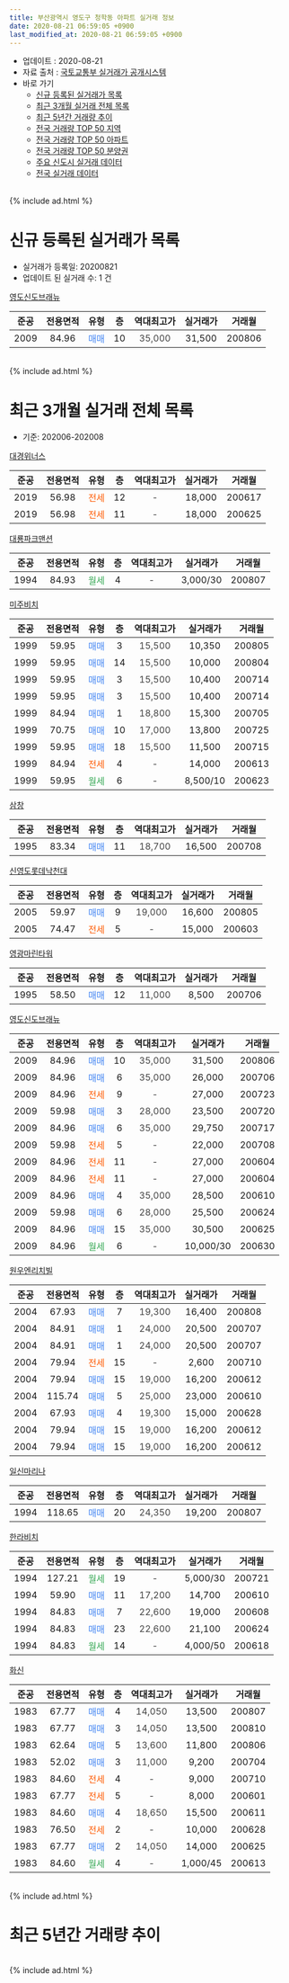 ```yaml
---
title: 부산광역시 영도구 청학동 아파트 실거래 정보
date: 2020-08-21 06:59:05 +0900
last_modified_at: 2020-08-21 06:59:05 +0900
---
```


* 업데이트 : 2020-08-21
* 자료 출처 : [국토교통부 실거래가 공개시스템](http://rt.molit.go.kr)
* 바로 가기
    * [신규 등록된 실거래가 목록](#신규-등록된-실거래가-목록)
    * [최근 3개월 실거래 전체 목록](#최근-3개월-실거래-전체-목록)
    * [최근 5년간 거래량 추이](#최근-5년간-거래량-추이)
    * [전국 거래량 TOP 50 지역](https://inasie.github.io/apt-trade-info/최근-3개월-전국에서-가장-거래가-많이-발생한-지역)
    * [전국 거래량 TOP 50 아파트](https://inasie.github.io/apt-trade-info/최근-3개월-전국에서-가장-거래가-많이-발생한-아파트)
    * [전국 거래량 TOP 50 분양권](https://inasie.github.io/apt-trade-info/최근-3개월-전국에서-가장-거래가-많이-발생한-분양권)
    * [주요 신도시 실거래 데이터](https://inasie.github.io/apt-trade-info/주요-신도시)
    * [전국 실거래 데이터](https://inasie.github.io/apt-trade-info/전국)
<br>
{% include ad.html %}
<br>

# 신규 등록된 실거래가 목록
* 실거래가 등록일: 20200821
* 업데이트 된 실거래 수: 1 건


[영도신도브래뉴](https://search.naver.com/search.naver?query=%EB%B6%80%EC%82%B0%EA%B4%91%EC%97%AD%EC%8B%9C+%EC%98%81%EB%8F%84%EA%B5%AC+%EC%B2%AD%ED%95%99%EB%8F%99+%EC%98%81%EB%8F%84%EC%8B%A0%EB%8F%84%EB%B8%8C%EB%9E%98%EB%89%B4)

|준공|전용면적|유형|층|역대최고가|실거래가|거래월|
|:---:|:---:|:---:|:---:|:---:|:---:|:---:|
|2009|84.96|<span style="color:#4285f3">매매</span>|10|<span style="color:#444444">35,000</span>|31,500|200806|


<br>
{% include ad.html %}
<br>

# 최근 3개월 실거래 전체 목록
* 기준: 202006-202008


[대경위너스](https://search.naver.com/search.naver?query=%EB%B6%80%EC%82%B0%EA%B4%91%EC%97%AD%EC%8B%9C+%EC%98%81%EB%8F%84%EA%B5%AC+%EC%B2%AD%ED%95%99%EB%8F%99+%EB%8C%80%EA%B2%BD%EC%9C%84%EB%84%88%EC%8A%A4)

|준공|전용면적|유형|층|역대최고가|실거래가|거래월|
|:---:|:---:|:---:|:---:|:---:|:---:|:---:|
|2019|56.98|<span style="color:#ff5a00">전세</span>|12|<span style="color:#444444">-</span>|18,000|200617|
|2019|56.98|<span style="color:#ff5a00">전세</span>|11|<span style="color:#444444">-</span>|18,000|200625|

[대룡파크맨션](https://search.naver.com/search.naver?query=%EB%B6%80%EC%82%B0%EA%B4%91%EC%97%AD%EC%8B%9C+%EC%98%81%EB%8F%84%EA%B5%AC+%EC%B2%AD%ED%95%99%EB%8F%99+%EB%8C%80%EB%A3%A1%ED%8C%8C%ED%81%AC%EB%A7%A8%EC%85%98)

|준공|전용면적|유형|층|역대최고가|실거래가|거래월|
|:---:|:---:|:---:|:---:|:---:|:---:|:---:|
|1994|84.93|<span style="color:#34a853">월세</span>|4|<span style="color:#444444">-</span>|3,000/30|200807|

[미주비치](https://search.naver.com/search.naver?query=%EB%B6%80%EC%82%B0%EA%B4%91%EC%97%AD%EC%8B%9C+%EC%98%81%EB%8F%84%EA%B5%AC+%EC%B2%AD%ED%95%99%EB%8F%99+%EB%AF%B8%EC%A3%BC%EB%B9%84%EC%B9%98)

|준공|전용면적|유형|층|역대최고가|실거래가|거래월|
|:---:|:---:|:---:|:---:|:---:|:---:|:---:|
|1999|59.95|<span style="color:#4285f3">매매</span>|3|<span style="color:#444444">15,500</span>|10,350|200805|
|1999|59.95|<span style="color:#4285f3">매매</span>|14|<span style="color:#444444">15,500</span>|10,000|200804|
|1999|59.95|<span style="color:#4285f3">매매</span>|3|<span style="color:#444444">15,500</span>|10,400|200714|
|1999|59.95|<span style="color:#4285f3">매매</span>|3|<span style="color:#444444">15,500</span>|10,400|200714|
|1999|84.94|<span style="color:#4285f3">매매</span>|1|<span style="color:#444444">18,800</span>|15,300|200705|
|1999|70.75|<span style="color:#4285f3">매매</span>|10|<span style="color:#444444">17,000</span>|13,800|200725|
|1999|59.95|<span style="color:#4285f3">매매</span>|18|<span style="color:#444444">15,500</span>|11,500|200715|
|1999|84.94|<span style="color:#ff5a00">전세</span>|4|<span style="color:#444444">-</span>|14,000|200613|
|1999|59.95|<span style="color:#34a853">월세</span>|6|<span style="color:#444444">-</span>|8,500/10|200623|

[삼창](https://search.naver.com/search.naver?query=%EB%B6%80%EC%82%B0%EA%B4%91%EC%97%AD%EC%8B%9C+%EC%98%81%EB%8F%84%EA%B5%AC+%EC%B2%AD%ED%95%99%EB%8F%99+%EC%82%BC%EC%B0%BD)

|준공|전용면적|유형|층|역대최고가|실거래가|거래월|
|:---:|:---:|:---:|:---:|:---:|:---:|:---:|
|1995|83.34|<span style="color:#4285f3">매매</span>|11|<span style="color:#444444">18,700</span>|16,500|200708|

[신영도롯데낙천대](https://search.naver.com/search.naver?query=%EB%B6%80%EC%82%B0%EA%B4%91%EC%97%AD%EC%8B%9C+%EC%98%81%EB%8F%84%EA%B5%AC+%EC%B2%AD%ED%95%99%EB%8F%99+%EC%8B%A0%EC%98%81%EB%8F%84%EB%A1%AF%EB%8D%B0%EB%82%99%EC%B2%9C%EB%8C%80)

|준공|전용면적|유형|층|역대최고가|실거래가|거래월|
|:---:|:---:|:---:|:---:|:---:|:---:|:---:|
|2005|59.97|<span style="color:#4285f3">매매</span>|9|<span style="color:#444444">19,000</span>|16,600|200805|
|2005|74.47|<span style="color:#ff5a00">전세</span>|5|<span style="color:#444444">-</span>|15,000|200603|

[영광마린타워](https://search.naver.com/search.naver?query=%EB%B6%80%EC%82%B0%EA%B4%91%EC%97%AD%EC%8B%9C+%EC%98%81%EB%8F%84%EA%B5%AC+%EC%B2%AD%ED%95%99%EB%8F%99+%EC%98%81%EA%B4%91%EB%A7%88%EB%A6%B0%ED%83%80%EC%9B%8C)

|준공|전용면적|유형|층|역대최고가|실거래가|거래월|
|:---:|:---:|:---:|:---:|:---:|:---:|:---:|
|1995|58.50|<span style="color:#4285f3">매매</span>|12|<span style="color:#444444">11,000</span>|8,500|200706|

[영도신도브래뉴](https://search.naver.com/search.naver?query=%EB%B6%80%EC%82%B0%EA%B4%91%EC%97%AD%EC%8B%9C+%EC%98%81%EB%8F%84%EA%B5%AC+%EC%B2%AD%ED%95%99%EB%8F%99+%EC%98%81%EB%8F%84%EC%8B%A0%EB%8F%84%EB%B8%8C%EB%9E%98%EB%89%B4)

|준공|전용면적|유형|층|역대최고가|실거래가|거래월|
|:---:|:---:|:---:|:---:|:---:|:---:|:---:|
|2009|84.96|<span style="color:#4285f3">매매</span>|10|<span style="color:#444444">35,000</span>|31,500|200806|
|2009|84.96|<span style="color:#4285f3">매매</span>|6|<span style="color:#444444">35,000</span>|26,000|200706|
|2009|84.96|<span style="color:#ff5a00">전세</span>|9|<span style="color:#444444">-</span>|27,000|200723|
|2009|59.98|<span style="color:#4285f3">매매</span>|3|<span style="color:#444444">28,000</span>|23,500|200720|
|2009|84.96|<span style="color:#4285f3">매매</span>|6|<span style="color:#444444">35,000</span>|29,750|200717|
|2009|59.98|<span style="color:#ff5a00">전세</span>|5|<span style="color:#444444">-</span>|22,000|200708|
|2009|84.96|<span style="color:#ff5a00">전세</span>|11|<span style="color:#444444">-</span>|27,000|200604|
|2009|84.96|<span style="color:#ff5a00">전세</span>|11|<span style="color:#444444">-</span>|27,000|200604|
|2009|84.96|<span style="color:#4285f3">매매</span>|4|<span style="color:#444444">35,000</span>|28,500|200610|
|2009|59.98|<span style="color:#4285f3">매매</span>|6|<span style="color:#444444">28,000</span>|25,500|200624|
|2009|84.96|<span style="color:#4285f3">매매</span>|15|<span style="color:#444444">35,000</span>|30,500|200625|
|2009|84.96|<span style="color:#34a853">월세</span>|6|<span style="color:#444444">-</span>|10,000/30|200630|

[원우엔리치빌](https://search.naver.com/search.naver?query=%EB%B6%80%EC%82%B0%EA%B4%91%EC%97%AD%EC%8B%9C+%EC%98%81%EB%8F%84%EA%B5%AC+%EC%B2%AD%ED%95%99%EB%8F%99+%EC%9B%90%EC%9A%B0%EC%97%94%EB%A6%AC%EC%B9%98%EB%B9%8C)

|준공|전용면적|유형|층|역대최고가|실거래가|거래월|
|:---:|:---:|:---:|:---:|:---:|:---:|:---:|
|2004|67.93|<span style="color:#4285f3">매매</span>|7|<span style="color:#444444">19,300</span>|16,400|200808|
|2004|84.91|<span style="color:#4285f3">매매</span>|1|<span style="color:#444444">24,000</span>|20,500|200707|
|2004|84.91|<span style="color:#4285f3">매매</span>|1|<span style="color:#444444">24,000</span>|20,500|200707|
|2004|79.94|<span style="color:#ff5a00">전세</span>|15|<span style="color:#444444">-</span>|2,600|200710|
|2004|79.94|<span style="color:#4285f3">매매</span>|15|<span style="color:#444444">19,000</span>|16,200|200612|
|2004|115.74|<span style="color:#4285f3">매매</span>|5|<span style="color:#444444">25,000</span>|23,000|200610|
|2004|67.93|<span style="color:#4285f3">매매</span>|4|<span style="color:#444444">19,300</span>|15,000|200628|
|2004|79.94|<span style="color:#4285f3">매매</span>|15|<span style="color:#444444">19,000</span>|16,200|200612|
|2004|79.94|<span style="color:#4285f3">매매</span>|15|<span style="color:#444444">19,000</span>|16,200|200612|

[일신마리나](https://search.naver.com/search.naver?query=%EB%B6%80%EC%82%B0%EA%B4%91%EC%97%AD%EC%8B%9C+%EC%98%81%EB%8F%84%EA%B5%AC+%EC%B2%AD%ED%95%99%EB%8F%99+%EC%9D%BC%EC%8B%A0%EB%A7%88%EB%A6%AC%EB%82%98)

|준공|전용면적|유형|층|역대최고가|실거래가|거래월|
|:---:|:---:|:---:|:---:|:---:|:---:|:---:|
|1994|118.65|<span style="color:#4285f3">매매</span>|20|<span style="color:#444444">24,350</span>|19,200|200807|

[한라비치](https://search.naver.com/search.naver?query=%EB%B6%80%EC%82%B0%EA%B4%91%EC%97%AD%EC%8B%9C+%EC%98%81%EB%8F%84%EA%B5%AC+%EC%B2%AD%ED%95%99%EB%8F%99+%ED%95%9C%EB%9D%BC%EB%B9%84%EC%B9%98)

|준공|전용면적|유형|층|역대최고가|실거래가|거래월|
|:---:|:---:|:---:|:---:|:---:|:---:|:---:|
|1994|127.21|<span style="color:#34a853">월세</span>|19|<span style="color:#444444">-</span>|5,000/30|200721|
|1994|59.90|<span style="color:#4285f3">매매</span>|11|<span style="color:#444444">17,200</span>|14,700|200610|
|1994|84.83|<span style="color:#4285f3">매매</span>|7|<span style="color:#444444">22,600</span>|19,000|200608|
|1994|84.83|<span style="color:#4285f3">매매</span>|23|<span style="color:#444444">22,600</span>|21,100|200624|
|1994|84.83|<span style="color:#34a853">월세</span>|14|<span style="color:#444444">-</span>|4,000/50|200618|


<script async src="//pagead2.googlesyndication.com/pagead/js/adsbygoogle.js"></script>
<!-- 기본 -->
<ins class="adsbygoogle"
     style="display:block"
     data-ad-client="ca-pub-2446590836940007"
     data-ad-slot="1659523306"
     data-ad-format="auto"
     data-full-width-responsive="true"></ins>
<script>
(adsbygoogle = window.adsbygoogle || []).push({});
</script>


[화신](https://search.naver.com/search.naver?query=%EB%B6%80%EC%82%B0%EA%B4%91%EC%97%AD%EC%8B%9C+%EC%98%81%EB%8F%84%EA%B5%AC+%EC%B2%AD%ED%95%99%EB%8F%99+%ED%99%94%EC%8B%A0)

|준공|전용면적|유형|층|역대최고가|실거래가|거래월|
|:---:|:---:|:---:|:---:|:---:|:---:|:---:|
|1983|67.77|<span style="color:#4285f3">매매</span>|4|<span style="color:#444444">14,050</span>|13,500|200807|
|1983|67.77|<span style="color:#4285f3">매매</span>|3|<span style="color:#444444">14,050</span>|13,500|200810|
|1983|62.64|<span style="color:#4285f3">매매</span>|5|<span style="color:#444444">13,600</span>|11,800|200806|
|1983|52.02|<span style="color:#4285f3">매매</span>|3|<span style="color:#444444">11,000</span>|9,200|200704|
|1983|84.60|<span style="color:#ff5a00">전세</span>|4|<span style="color:#444444">-</span>|9,000|200710|
|1983|67.77|<span style="color:#ff5a00">전세</span>|5|<span style="color:#444444">-</span>|8,000|200601|
|1983|84.60|<span style="color:#4285f3">매매</span>|4|<span style="color:#444444">18,650</span>|15,500|200611|
|1983|76.50|<span style="color:#ff5a00">전세</span>|2|<span style="color:#444444">-</span>|10,000|200628|
|1983|67.77|<span style="color:#4285f3">매매</span>|2|<span style="color:#444444">14,050</span>|14,000|200625|
|1983|84.60|<span style="color:#34a853">월세</span>|4|<span style="color:#444444">-</span>|1,000/45|200613|


<br>
{% include ad.html %}
<br>

# 최근 5년간 거래량 추이


<div style="width:100%;">
    <canvas id="deal_progress" height="200"></canvas>
</div>

<script>
new Chart(document.getElementById("deal_progress"), {
    type: 'line',
    data: {
        labels: ['201508','201509','201510','201511','201512','201601','201602','201603','201604','201605','201606','201607','201608','201609','201610','201611','201612','201701','201702','201703','201704','201705','201706','201707','201708','201709','201710','201711','201712','201801','201802','201803','201804','201805','201806','201807','201808','201809','201810','201811','201812','201901','201902','201903','201904','201905','201906','201907','201908','201909','201910','201911','201912','202001','202002','202003','202004','202005','202006','202007','202008'],
        datasets: [{
            label: '매매',
            pointRadius: 1,
            data: [19, 20, 23, 26, 17, 12, 17, 20, 20, 24, 21, 14, 24, 17, 30, 20, 21, 8, 14, 15, 17, 10, 29, 24, 16, 12, 12, 18, 13, 11, 13, 7, 19, 4, 16, 11, 9, 11, 8, 15, 5, 9, 4, 12, 6, 11, 9, 12, 13, 6, 18, 15, 12, 9, 12, 9, 10, 12, 13, 13, 9],
            borderColor: "rgba(255, 201, 14, 1)",
            backgroundColor: "rgba(255, 201, 14, 0.5)",
            fill: false,
            lineTension: 0
        },{
            label: '전월세',
            pointRadius: 1,
            data: [3, 12, 15, 12, 6, 4, 4, 11, 6, 6, 7, 10, 2, 7, 6, 4, 7, 4, 8, 7, 3, 11, 13, 9, 4, 3, 6, 3, 10, 14, 4, 3, 4, 7, 10, 5, 6, 7, 10, 5, 4, 4, 8, 9, 4, 8, 5, 3, 4, 3, 9, 4, 4, 8, 6, 13, 5, 6, 12, 5, 1],
            borderColor: "rgba(0, 141, 185, 1)",
            backgroundColor: "rgba(0, 141, 185, 0.5)",
            fill: false,
            lineTension: 0
        }
        ]
    },
    options: {
        responsive: true,
        title: {
            display: false
        },
        tooltips: {
            mode: 'index',
            intersect: false
        },
        hover: {
            mode: 'nearest',
            intersect: true
        },
        scales: {
            xAxes: [{
                display: true,
                scaleLabel: {
                    display: true,
                    labelString: '년/월'
                }
            }],
            yAxes: [{
                display: true,
                ticks: {
                    suggestedMin: 0,
                },
                scaleLabel: {
                    display: true,
                    labelString: '실거래 수'
                }
            }]
        }
    }
});

</script>


<br>
{% include ad.html %}
<br>

